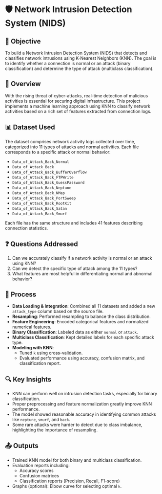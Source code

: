 # 🛡️ Network Intrusion Detection System (NIDS)

## 🧠 Objective
To build a Network Intrusion Detection System (NIDS) that detects and classifies network intrusions using K-Nearest Neighbors (KNN). The goal is to identify whether a connection is normal or an attack (binary classification) and determine the type of attack (multiclass classification).

## 📄 Overview
With the rising threat of cyber-attacks, real-time detection of malicious activities is essential for securing digital infrastructure. This project implements a machine learning approach using KNN to classify network activities based on a rich set of features extracted from connection logs.

## 📊 Dataset Used
The dataset comprises network activity logs collected over time, categorized into 11 types of attacks and normal activities. Each file corresponds to a specific attack or normal behavior:
- `Data_of_Attack_Back_Normal`
- `Data_of_Attack_Back`
- `Data_of_Attack_Back_BufferOverflow`
- `Data_of_Attack_Back_FTPWrite`
- `Data_of_Attack_Back_GuessPassword`
- `Data_of_Attack_Back_Neptune`
- `Data_of_Attack_Back_NMap`
- `Data_of_Attack_Back_PortSweep`
- `Data_of_Attack_Back_RootKit`
- `Data_of_Attack_Back_Satan`
- `Data_of_Attack_Back_Smurf`

Each file has the same structure and includes 41 features describing connection statistics.

## ❓ Questions Addressed
1. Can we accurately classify if a network activity is normal or an attack using KNN?
2. Can we detect the specific type of attack among the 11 types?
3. What features are most helpful in differentiating normal and abnormal behavior?

## 🔄 Process
- **Data Loading & Integration**: Combined all 11 datasets and added a new `attack_type` column based on the source file.
- **Resampling**: Performed resampling to balance the class distribution.
- **Feature Engineering**: Encoded categorical features and normalized numerical features.
- **Binary Classification**: Labeled data as either `normal` or `attack`.
- **Multiclass Classification**: Kept detailed labels for each specific attack type.
- **Modeling with KNN**:
  - Tuned `k` using cross-validation.
  - Evaluated performance using accuracy, confusion matrix, and classification report.

## 🔍 Key Insights
- KNN can perform well on intrusion detection tasks, especially for binary classification.
- Proper preprocessing and feature normalization greatly improve KNN performance.
- The model showed reasonable accuracy in identifying common attacks like `neptune`, `smurf`, and `back`.
- Some rare attacks were harder to detect due to class imbalance, highlighting the importance of resampling.

## 📤 Outputs
- Trained KNN model for both binary and multiclass classification.
- Evaluation reports including:
  - Accuracy scores
  - Confusion matrices
  - Classification reports (Precision, Recall, F1-score)
- Graphs (optional): Elbow curve for selecting optimal `k`.
